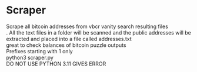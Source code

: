 # Scraper
Scrape all bitcoin addresses from vbcr vanity search resulting files<br>.
All the text files in a folder will be scanned and the public addresses will be extracted and placed into a file called addresses.txt <br>
great to check balances of bitcoin puzzle outputs<br>
Prefixes starting with 1 only<br>
python3 scraper.py<br>
DO NOT USE PYTHON 3.11 GIVES ERROR<br>
